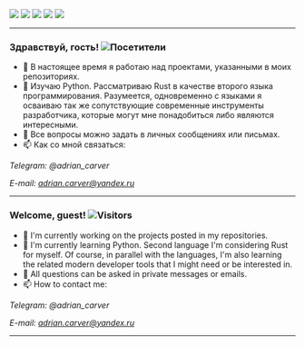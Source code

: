 <!--
**AdrianusWest/AdrianusWest** is a ✨ _special_ ✨ repository because its `README.md` (this file) appears on your GitHub profile.

Here are some ideas to get you started:

- 🔭 I’m currently working on ...
- 🌱 I’m currently learning ...
- 👯 I’m looking to collaborate on ...
- 🤔 I’m looking for help with ...
- 💬 Ask me about ...
- 📫 How to reach me: ...
- 😄 Pronouns: ...
- ⚡ Fun fact: ...
-->

![](http://github-profile-summary-cards.vercel.app/api/cards/profile-details?username=AdrianusWest&theme=nord_dark)
![](http://github-profile-summary-cards.vercel.app/api/cards/repos-per-language?username=AdrianusWest&theme=nord_dark)
![](http://github-profile-summary-cards.vercel.app/api/cards/most-commit-language?username=AdrianusWest&theme=nord_dark)
![](http://github-profile-summary-cards.vercel.app/api/cards/stats?username=AdrianusWest&theme=nord_dark)
![](http://github-profile-summary-cards.vercel.app/api/cards/productive-time?username=AdrianusWest&theme=nord_dark&utcOffset=3)

---

### Здравствуй, гость! ![Посетители](https://visitor-badge.glitch.me/badge?page_id=AdrianusWest)

- 🔭 В настоящее время я работаю над проектами, указанными в моих репозиториях. 
- 🌱 Изучаю Python. Рассматриваю Rust в качестве второго языка программирования. Разумеется, одновременно с языками я осваиваю так же сопутствующие современные инструменты разработчика, которые могут мне понадобиться либо являются интересными.
- 💬 Все вопросы можно задать в личных сообщениях или письмах.
- 📫 Как со мной связаться:

*Telegram: @adrian_carver*

*E-mail: adrian.carver@yandex.ru*

---

### Welcome, guest! ![Visitors](https://visitor-badge.glitch.me/badge?page_id=AdrianusWest) 

- 🔭 I'm currently working on the projects posted in my repositories. 
- 🌱 I'm currently learning Python. Second language I'm considering Rust for myself. Of course, in parallel with the languages, I'm also learning the related modern developer tools that I might need or be interested in.
- 💬 All questions can be asked in private messages or emails.
- 📫 How to contact me:

*Telegram: @adrian_carver*

*E-mail: adrian.carver@yandex.ru*

---